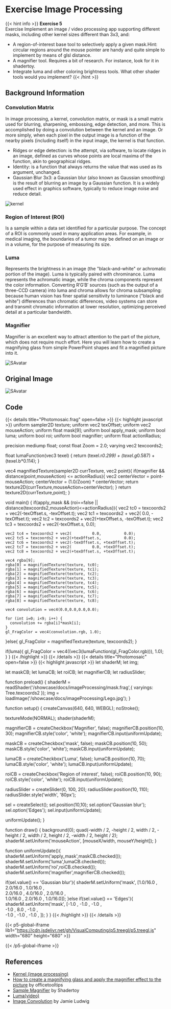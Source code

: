 # Exercise Image Processing

{{< hint info >}}
**Exercise 5**  
Exercise
Implement an image / video processing app supporting different masks, including other kernel sizes different than 3x3, and:
* A region-of-interest base tool to selectively apply a given mask.Hint: circular regions around the mouse pointer are handy and quite simple to implement by means of glsl distance.
* A magnifier tool. Requires a bit of research. For instance, look for it in shadertoy.
* Integrate luma and other coloring brightness tools.
What other shader tools would you implement?
{{< /hint >}}

## Background Information

### Convolution Matrix

In image processing, a kernel, convolution matrix, or mask is a small matrix used for blurring, sharpening, embossing, edge detection, and more. This is accomplished by doing a convolution between the kernel and an image. Or more simply, when each pixel in the output image is a function of the nearby pixels (including itself) in the input image, the kernel is that function.

* Ridges or edge detection: is the attempt, via software, to locate ridges in an image, defined as curves whose points are local maxima of the function, akin to geographical ridges.
* Identity: is a function that always returns the value that was used as its argument, unchanged. 
* Gaussian Blur 3x3: a Gaussian blur (also known as Gaussian smoothing) is the result of blurring an image by a Gaussian function. It is a widely used effect in graphics software, typically to reduce image noise and reduce detail. 

<img src="/showcase/docs/imageProcessing/kernel.png" alt="kernel">

### Region of Interest (ROI)

Is a sample within a data set identified for a particular purpose. The concept of a ROI is commonly used in many application areas. For example, in medical imaging, the boundaries of a tumor may be defined on an image or in a volume, for the purpose of measuring its size. 

### Luma

Represents the brightness in an image (the "black-and-white" or achromatic portion of the image). Luma is typically paired with chrominance. Luma represents the achromatic image, while the chroma components represent the color information. Converting R′G′B′ sources (such as the output of a three-CCD camera) into luma and chroma allows for chroma subsampling: because human vision has finer spatial sensitivity to luminance ("black and white") differences than chromatic differences, video systems can store and transmit chromatic information at lower resolution, optimizing perceived detail at a particular bandwidth.

### Magnifier

Magnifier is an excellent way to attract attention to the part of the picture, which does not require much effort. Here you will learn how to create a magnifying glass from simple PowerPoint shapes and fit a magnified picture into it.

<img src="/showcase/docs/imageProcessing/magnifier.png" alt="SAvatar">

## Original Image

<img src="/showcase/docs/photomosaic/Lego.jpg" alt="SAvatar">


## Code

{{< details title="Photomosaic.frag" open=false >}} {{< highlight javascript >}} 
uniform sampler2D texture;
uniform vec2 texOffset;
uniform vec2 mouseAction;
uniform float mask[9];
uniform bool apply_mask;
uniform bool luma;
uniform bool roi;
uniform bool magnifier;
uniform float actionRadius;

precision mediump float;
const float Zoom = 2.0;
varying vec2 texcoords2;

float lumaFunction(vec3 texel) {
  return (texel.r*0.299) + (texel.g*0.587) + (texel.b*0.114);
}

vec4 magnifiedTexture(sampler2D currTexture, vec2 point){
  if(magnifier && distance(point,mouseAction) <= actionRadius){
    vec2 centerVector = point-mouseAction;
    centerVector = (1.0/Zoom) * centerVector;
    return texture2D(currTexture,mouseAction+centerVector);
  }
  return texture2D(currTexture,point);
}

void main() {
  if(apply_mask && (roi==false || distance(texcoords2,mouseAction)<=actionRadius)){
    vec2 tc0 = texcoords2 + vec2(-texOffset.s, -texOffset.t);
    vec2 tc1 = texcoords2 + vec2(         0.0, -texOffset.t);
    vec2 tc2 = texcoords2 + vec2(+texOffset.s, -texOffset.t);
    vec2 tc3 = texcoords2 + vec2(-texOffset.s,          0.0);
  
    vec2 tc4 = texcoords2 + vec2(         0.0,          0.0);
    vec2 tc5 = texcoords2 + vec2(+texOffset.s,          0.0);
    vec2 tc6 = texcoords2 + vec2(-texOffset.s, +texOffset.t);
    vec2 tc7 = texcoords2 + vec2(         0.0, +texOffset.t);
    vec2 tc8 = texcoords2 + vec2(+texOffset.s, +texOffset.t);

    vec4 rgba[9];
    rgba[0] = magnifiedTexture(texture, tc0);
    rgba[1] = magnifiedTexture(texture, tc1);
    rgba[2] = magnifiedTexture(texture, tc2);
    rgba[3] = magnifiedTexture(texture, tc3);
    rgba[4] = magnifiedTexture(texture, tc4);
    rgba[5] = magnifiedTexture(texture, tc5);
    rgba[6] = magnifiedTexture(texture, tc6);
    rgba[7] = magnifiedTexture(texture, tc7);
    rgba[8] = magnifiedTexture(texture, tc8);
  
    vec4 convolution = vec4(0.0,0.0,0.0,0.0);

    for (int i=0; i<9; i++) {
      convolution += rgba[i]*mask[i];
    }
    gl_FragColor = vec4(convolution.rgb, 1.0); 
  }else{
    gl_FragColor = magnifiedTexture(texture, texcoords2);
  }

  if(luma){
    gl_FragColor = vec4((vec3(lumaFunction(gl_FragColor.rgb))), 1.0);
  }
}
{{< /highlight >}} {{< /details >}}
{{< details title="Photomosaic" open=false >}} {{< highlight javascript >}} 
let shaderM;
let img;

let maskCB;
let lumaCB;
let roiCB;
let magnifierCB;
let radiusSlider;

function preload() {
  shaderM = readShader('/showcase/docs/imageProcessing/mask.frag',{ varyings: Tree.texcoords2 });
  img = loadImage('/showcase/docs/imageProcessing/Lego.jpg');
}

function setup() {
  createCanvas(640, 640, WEBGL);
  noStroke();

  textureMode(NORMAL);
  shader(shaderM);

  magnifierCB = createCheckbox('Magnifier', false);
  magnifierCB.position(10, 30);
  magnifierCB.style('color', 'white');
  magnifierCB.input(uniformUpdate);

  maskCB = createCheckbox('mask', false);
  maskCB.position(10, 50);
  maskCB.style('color', 'white');
  maskCB.input(uniformUpdate);

  lumaCB = createCheckbox('Luma', false);
  lumaCB.position(10, 70);
  lumaCB.style('color', 'white');
  lumaCB.input(uniformUpdate);

  roiCB = createCheckbox('Region of interest', false);
  roiCB.position(10, 90);
  roiCB.style('color', 'white');
  roiCB.input(uniformUpdate);

  radiusSlider = createSlider(0, 100, 20);
  radiusSlider.position(10, 110);
  radiusSlider.style('width', '80px');

  sel = createSelect();
  sel.position(10,10);
  sel.option('Gaussian blur');
  sel.option('Edges');
  sel.input(uniformUpdate);

  uniformUpdate(); 
}

function draw() {
  background(0);
  quad(-width / 2, -height / 2, width / 2, -height / 2,
        width / 2, height / 2, -width / 2, height / 2);
  shaderM.setUniform('mouseAction', [mouseX/width, mouseY/height]);
}

function uniformUpdate(){
  shaderM.setUniform('apply_mask',maskCB.checked());
  shaderM.setUniform('luma',lumaCB.checked());
  shaderM.setUniform('roi',roiCB.checked());
  shaderM.setUniform('magnifier',magnifierCB.checked());

  if(sel.value() == 'Gaussian blur'){
    shaderM.setUniform('mask', [1.0/16.0 , 2.0/16.0 , 1.0/16.0 ,  
                                2.0/16.0 , 4.0/16.0 , 2.0/16.0 ,  
                                  1.0/16.0 , 2.0/16.0 , 1.0/16.0]);
  }else if(sel.value() == 'Edges'){
    shaderM.setUniform('mask', [-1.0 , -1.0 , -1.0 ,  
                                -1.0 , 8.0 , -1.0 ,  
                                -1.0 , -1.0 , -1.0 , ]);
  }
}
{{< /highlight >}} {{< /details >}}

{{< p5-global-iframe lib1="https://cdn.jsdelivr.net/gh/VisualComputing/p5.treegl/p5.treegl.js" width="680" height="680" >}} 
<script src="https://cdnjs.cloudflare.com/ajax/libs/p5.js/1.5.0/p5.js"></script>
<script src=https://cdn.jsdelivr.net/gh/VisualComputing/p5.treegl/p5.treegl.min.js></script>
<script src="https://cdnjs.cloudflare.com/ajax/libs/p5.js/1.5.0/addons/p5.sound.min.js"></script>
<script src="/showcase/docs/imageProcessing/imageProcessing.js"></script> 

{{< /p5-global-iframe >}}

## References
* [Kernel (image processing)](https://en.wikipedia.org/wiki/Kernel_%28image_processing%29)
* [How to create a magnifying glass and apply the magnifier effect to the picture](https://www.officetooltips.com/powerpoint_365/tips/how_to_create_a_magnifying_glass_and_apply_the_magnifier_effect_to_the_picture.html) by officetooltips
* [Sample Magnifier](https://www.shadertoy.com/view/mdfXzX) by Shadertoy
* [Luma(video)](https://en.wikipedia.org/wiki/Luma_(video)#:~:text=In%20video%2C%20luma%20represents%20the,components%20represent%20the%20color%20information.)
* [Image Convolution](chrome-extension://efaidnbmnnnibpcajpcglclefindmkaj/https://web.pdx.edu/~jduh/courses/Archive/geog481w07/Students/Ludwig_ImageConvolution.pdf) by Jamie Ludwig